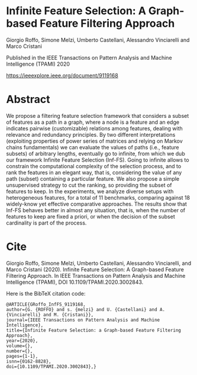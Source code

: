 # Infinite Feature Selection: A Graph-based Feature Filtering Approach

Giorgio Roffo, Simone Melzi, Umberto Castellani, Alessandro Vinciarelli and Marco Cristani

Published in the IEEE Transactions on Pattern Analysis and Machine Intelligence (TPAMI) 2020

https://ieeexplore.ieee.org/document/9119168


# Abstract
We propose a filtering feature selection framework that considers a subset of features as a path in a graph, where a node is a feature and an edge indicates pairwise (customizable) relations among features, dealing with relevance and redundancy principles. 
By two different interpretations (exploiting properties of power series of matrices and relying on Markov chains fundamentals) we can evaluate the values of paths (i.e., feature subsets) of arbitrary lengths, eventually go to infinite, from which we dub our framework Infinite Feature Selection (Inf-FS). Going to infinite allows to constrain the computational complexity of the selection process, and to rank the features in an elegant way, that is, considering the value of any path (subset) containing a particular feature. We also propose a simple unsupervised strategy to cut the ranking, so providing the subset of features to keep.
In the experiments, we analyze diverse setups with heterogeneous features, for a total of 11 benchmarks, comparing against  18 widely-know yet effective comparative approaches. The results show that Inf-FS behaves better in almost any situation, that is, when the number of features to keep are fixed a priori, or when the decision of the subset cardinality is part of the process.

# Cite

Giorgio Roffo, Simone Melzi, Umberto Castellani, Alessandro Vinciarelli, and Marco Cristani (2020). Infinite Feature Selection: A Graph-based Feature Filtering Approach. In IEEE Transactions on Pattern Analysis and Machine Intelligence (TPAMI), DOI 10.1109/TPAMI.2020.3002843.

Here is the BibTeX citation code: 

```
@ARTICLE{GRoffo_InfFS_9119168, 
author={G. {ROFFO} and s. {melzi} and U. {Castellani} and A. {Vinciarelli} and M. {Cristani}}, 
journal={IEEE Transactions on Pattern Analysis and Machine Intelligence}, 
title={Infinite Feature Selection: a Graph-based Feature Filtering Approach}, 
year={2020}, 
volume={}, 
number={}, 
pages={1-1},
isnn={0162-8828},
doi={10.1109/TPAMI.2020.3002843},}
```



